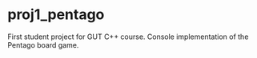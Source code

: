 # proj1_pentago
First student project for GUT C++ course. Console implementation of the Pentago board game. 
